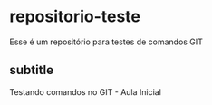 # repositorio-teste
Esse é um repositório para testes de comandos GIT

## subtitle
Testando comandos no GIT - Aula Inicial
